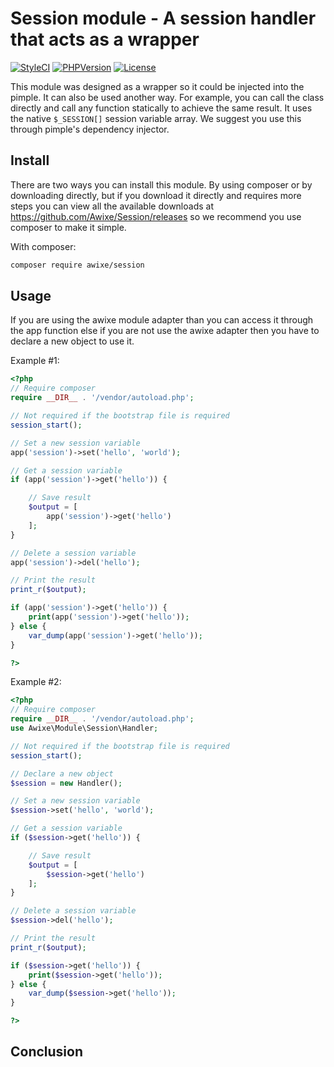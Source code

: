 
Session module - A session handler that acts as a wrapper
=======================================
[![StyleCI](https://styleci.io/repos/107491606/shield?branch=master)](https://styleci.io/repos/107491606) [![PHPVersion](https://img.shields.io/badge/PHP-%3E%3D%207.0.0-blue.svg?style=flat-square)](https://secure.php.net/) [![License](https://img.shields.io/badge/License-GPL--3.0-orange.svg?style=flat-square)](https://choosealicense.com/licenses/gpl-3.0/)

This module was designed as a wrapper so it could be injected into the pimple. It can also be used another way. For example, you can call the class directly and call any function statically to achieve the same result. It uses the native `$_SESSION[]` session variable array. We suggest you use this through pimple's dependency injector.

Install
-------

There are two ways you can install this module. By using composer or by downloading directly, but if you download it directly and requires more steps you can view all the available downloads at https://github.com/Awixe/Session/releases so we recommend you use composer to make it simple.

With composer:
```sh
composer require awixe/session
```
Usage
-----
If you are using the awixe module adapter than you can access it through the app function else if you are not use the awixe adapter then you have to declare a new object to use it.

Example #1:

```php
<?php
// Require composer
require __DIR__ . '/vendor/autoload.php';

// Not required if the bootstrap file is required
session_start();

// Set a new session variable
app('session')->set('hello', 'world');

// Get a session variable
if (app('session')->get('hello')) {

    // Save result
    $output = [
        app('session')->get('hello')
    ];
}

// Delete a session variable
app('session')->del('hello');

// Print the result
print_r($output);

if (app('session')->get('hello')) {
    print(app('session')->get('hello'));
} else {
    var_dump(app('session')->get('hello'));
}

?>
```

Example #2:

```php
<?php
// Require composer
require __DIR__ . '/vendor/autoload.php';
use Awixe\Module\Session\Handler;

// Not required if the bootstrap file is required
session_start();

// Declare a new object
$session = new Handler();

// Set a new session variable
$session->set('hello', 'world');

// Get a session variable
if ($session->get('hello')) {

    // Save result
    $output = [
        $session->get('hello')
    ];
}

// Delete a session variable
$session->del('hello');

// Print the result
print_r($output);

if ($session->get('hello')) {
    print($session->get('hello'));
} else {
    var_dump($session->get('hello'));
}

?>
```

Conclusion
-----
